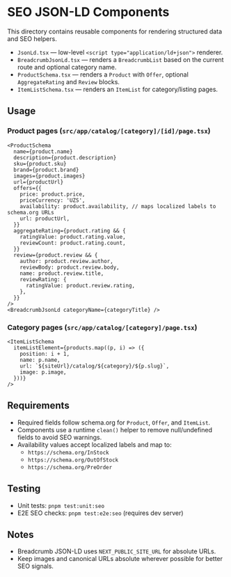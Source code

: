 # SEO JSON-LD Components

This directory contains reusable components for rendering structured data and SEO helpers.

- `JsonLd.tsx` — low-level `<script type="application/ld+json">` renderer.
- `BreadcrumbJsonLd.tsx` — renders a `BreadcrumbList` based on the current route and optional category name.
- `ProductSchema.tsx` — renders a `Product` with `Offer`, optional `AggregateRating` and `Review` blocks.
- `ItemListSchema.tsx` — renders an `ItemList` for category/listing pages.

## Usage

### Product pages (`src/app/catalog/[category]/[id]/page.tsx`)
```tsx
<ProductSchema
  name={product.name}
  description={product.description}
  sku={product.sku}
  brand={product.brand}
  images={product.images}
  url={productUrl}
  offers={{
    price: product.price,
    priceCurrency: 'UZS',
    availability: product.availability, // maps localized labels to schema.org URLs
    url: productUrl,
  }}
  aggregateRating={product.rating && {
    ratingValue: product.rating.value,
    reviewCount: product.rating.count,
  }}
  review={product.review && {
    author: product.review.author,
    reviewBody: product.review.body,
    name: product.review.title,
    reviewRating: {
      ratingValue: product.review.rating,
    },
  }}
/>
<BreadcrumbJsonLd categoryName={categoryTitle} />
```

### Category pages (`src/app/catalog/[category]/page.tsx`)
```tsx
<ItemListSchema
  itemListElement={products.map((p, i) => ({
    position: i + 1,
    name: p.name,
    url: `${siteUrl}/catalog/${category}/${p.slug}`,
    image: p.image,
  }))}
/>
```

## Requirements

- Required fields follow schema.org for `Product`, `Offer`, and `ItemList`.
- Components use a runtime `clean()` helper to remove null/undefined fields to avoid SEO warnings.
- Availability values accept localized labels and map to:
  - `https://schema.org/InStock`
  - `https://schema.org/OutOfStock`
  - `https://schema.org/PreOrder`

## Testing

- Unit tests: `pnpm test:unit:seo`
- E2E SEO checks: `pnpm test:e2e:seo` (requires dev server)

## Notes

- Breadcrumb JSON-LD uses `NEXT_PUBLIC_SITE_URL` for absolute URLs.
- Keep images and canonical URLs absolute wherever possible for better SEO signals.
